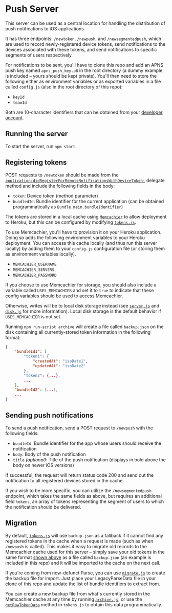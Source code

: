 # Push Server

This server can be used as a central location for handling the distribution of push notifications to iOS applications.

It has three endpoints: `/newtoken`, `/newpush`, and `/newsegmentedpush`, which are used to record newly-registered device tokens, send notifications to the devices associated with these tokens, and send notifications to specific segments of users respectively.

For notifications to be sent, you'll have to clone this repo and add an APNS push key named `apns_push_key.p8` in the root directory (a dummy example is included – yours should be kept private). You'll then need to store the following either as environment variables or as exported variables in a file called `config.js` (also in the root directory of this repo):

- `keyId`
- `teamId`

Both are 10-character identifiers that can be obtained from your [developer account](https://developer.apple.com/account/).

## Running the server
To start the server, run `npm start`.

## Registering tokens
POST requests to `/newtoken` should be made from the [`application:didRegisterForRemoteNotificationsWithDeviceToken:`](https://developer.apple.com/documentation/uikit/uiapplicationdelegate/1622958-application?language=swift) delegate method and include the following fields in the body:

- `token`: Device token (method parameter)
- `bundledId`: Bundle identifier for the current application (can be obtained programmatically as `Bundle.main.bundleIdentifier`)

The tokens are stored in a local cache using [`Memcachier`](https://devcenter.heroku.com/articles/memcachier) to allow deployment to Heroku, but this can be configured by modifying [`tokens.js`](src/tokens.js).

To use Memcachier, you'll have to provision it on your Heroku application. Doing so adds the following environment variables to your Heroku deployment. You can access this cache locally (and thus run this server locally) by adding them to your `config.js` configuration file (or storing them as environment variables locally).

- `MEMCACHIER_USERNAME`
- `MEMCACHIER_SERVERS`
- `MEMCACHIER_PASSWORD`

If you choose to use Memcachier for storage, you should also include a variable called `USES_MEMCACHIER` and set it to `true` to indicate that these config variables should be used to access Memcachier.

Otherwise, writes will be to local disk storage instead (see [`server.js`](src/server.js) and [`disk.js`](src/disk.js) for more information). Local disk storage is the default behavior if `USES_MEMCACHIER` is not set.

Running `npm run-script archive` will create a file called `backup.json` on the disk containing all currently-stored token information in the following format:

```json
{
    "bundleId1": [
        "token1": {
            "createdAt": "isoDate1",
            "updatedAt": "isoDate2"
        },
        "token2": {...},
        ...
    ],
    "bundleId2": [...],
    ...
}
```

## Sending push notifications
To send a push notification, send a POST request to `/newpush` with the following fields:

- `bundleId`: Bundle identifier for the app whose users should receive the notification
- `body`: Body of the push notification
- `title` *(optional)*: Title of the push notification (displays in bold above the body on newer iOS versions)

If successful, the request will return status code 200 and send out the notification to all registered devices stored in the cache.

If you wish to be more specific, you can utilize the `/newsegmentedpush` endpoint, which takes the same fields as above, but requires an additional field `tokens`, an array of tokens representing the segment of users to which the notification should be delivered.

## Migration

By default, [`tokens.js`](src/tokens.js) will use `backup.json` as a fallback if it cannot find any registered tokens in the cache when a request is made (such as when `/newpush` is called). This makes it easy to migrate old records to the Memcachier cache used for this server – simply save your old tokens in the same format [shown above](#registering-tokens) as a file called `backup.json` (an example is included in this repo) and it will be imported to the cache on the next call.

If you're coming from now-defunct Parse, you can use [`migrate.js`](src/migrate.js) to create the backup file for import. Just place your LegacyParseData file in your clone of this repo and update the list of bundle identifiers to extract from.

You can create a new backup file from what's currently stored in the Memcachier cache at any time by running [`archive.js`](src/archive.js), or use the [`getRawTokenData`](src/tokens.js#L93) method in `tokens.js` to obtain this data programmatically.
